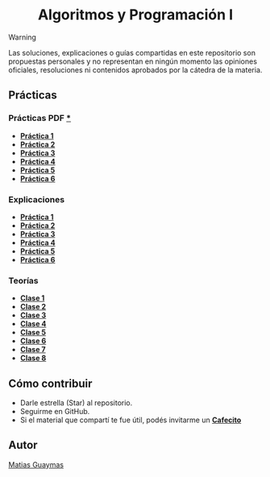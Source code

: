 <h1 align="center"> Algoritmos y Programación I </h1>

> [!WARNING]
> Las soluciones, explicaciones o guías compartidas en este repositorio son propuestas personales y no representan en ningún momento las opiniones oficiales, resoluciones ni contenidos aprobados por la cátedra de la materia.

## Prácticas
### Prácticas PDF [*](https://github.com/MatiasGuaymas/AyP-I/tree/main/Practicas%20PDF)
* [**Práctica 1**](https://github.com/MatiasGuaymas/AyP-I/tree/main/Resoluciones/Practica-1)
* [**Práctica 2**](https://github.com/MatiasGuaymas/AyP-I/tree/main/Resoluciones/Practica-2)
* [**Práctica 3**](https://github.com/MatiasGuaymas/AyP-I/tree/main/Resoluciones/Practica-3)
* [**Práctica 4**](https://github.com/MatiasGuaymas/AyP-I/tree/main/Resoluciones/Practica-4)
* [**Práctica 5**](https://github.com/MatiasGuaymas/AyP-I/tree/main/Resoluciones/Practica-5)
* [**Práctica 6**](https://github.com/MatiasGuaymas/AyP-I/tree/main/Resoluciones/Practica-6)

### Explicaciones
* [**Práctica 1**](https://github.com/MatiasGuaymas/AyP-I/tree/main/Explicaciones/Practica%201)
* [**Práctica 2**](https://github.com/MatiasGuaymas/AyP-I/tree/main/Explicaciones/Practica%202) 
* [**Práctica 3**](https://github.com/MatiasGuaymas/AyP-I/tree/main/Explicaciones/Practica%203)
* [**Práctica 4**](https://github.com/MatiasGuaymas/AyP-I/tree/main/Explicaciones/Practica%204)
* [**Práctica 5**](https://github.com/MatiasGuaymas/AyP-I/tree/main/Explicaciones/Practica%205)
* [**Práctica 6**](https://github.com/MatiasGuaymas/AyP-I/tree/main/Explicaciones/Practica%206)

### Teorías
* [**Clase 1**](https://github.com/MatiasGuaymas/AyP-I/blob/main/Teorias/01%20-%20Clase%201.pdf)
* [**Clase 2**](https://github.com/MatiasGuaymas/AyP-I/blob/main/Teorias/02%20-%20Clase%202.pdf)
* [**Clase 3**](https://github.com/MatiasGuaymas/AyP-I/blob/main/Teorias/03%20-%20Clase%203.pdf)
* [**Clase 4**](https://github.com/MatiasGuaymas/AyP-I/blob/main/Teorias/04%20-%20Clase%204.pdf)
* [**Clase 5**](https://github.com/MatiasGuaymas/AyP-I/blob/main/Teorias/05%20-%20Clase%205.pdf)
* [**Clase 6**](https://github.com/MatiasGuaymas/AyP-I/blob/main/Teorias/06%20-%20Clase%206.pdf)
* [**Clase 7**](https://github.com/MatiasGuaymas/AyP-I/blob/main/Teorias/07%20-%20Clase%207.pdf)
* [**Clase 8**](https://github.com/MatiasGuaymas/AyP-I/blob/main/Teorias/08%20-%20Clase%208.pdf)

## Cómo contribuir
* Darle estrella (Star) al repositorio.
* Seguirme en GitHub.
* Si el material que compartí te fue útil, podés invitarme un **[Cafecito](https://cafecito.app/matiasguaymas)**

## Autor

[Matias Guaymas](https://www.linkedin.com/in/matiasguaymas/)

